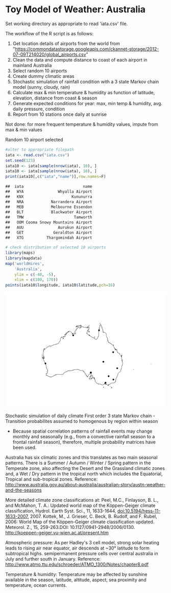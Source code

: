 Toy Model of Weather: Australia
================

Set working directory as appropriate to read 'iata.csv' file.

The workflow of the R script is as follows:
1. Get location details of airports from the world from "<https://commondatastorage.googleapis.com/ckannet-storage/2012-07-09T214020/global_airports.csv>"
2. Clean the data and compute distance to coast of each airport in mainland Australia
3. Select random 10 airports
4. Create dummy climatic areas
5. Stochastic simulation of rainfall condition with a 3 state Markov chain model (sunny, cloudy, rain)
6. Calculate max & min temperature & humidity as function of latitude, elevation, distance from coast & season
7. Generate expected conditions for year: max, min temp & humidity, avg. daily pressure, condition
8. Report from 10 stations once daily at sunrise

Not done: for more frequent temperature & humidity values, impute from max & min values

Random 10 airport selected

``` r
#alter to appropriate filepath
iata <- read.csv("iata.csv") 
set.seed(123)
iata10 <- iata[sample(nrow(iata), 10), ]
iata10 <- iata[sample(nrow(iata), 10), ]
print(iata10[,c("iata","name")],row.names=F)
```

    ##  iata                          name
    ##   WYA               Whyalla Airport
    ##   KNX                     Kununurra
    ##   NRA            Narrandera Airport
    ##   MEB            Melbourne Essendon
    ##   BLT            Blackwater Airport
    ##   TMW                      Tamworth
    ##   OOM Cooma Snowy Mountains Airport
    ##   AUU               Aurukun Airport
    ##   GET             Geraldton Airport
    ##   XTG          Thargomindah Airport

``` r
# check distribution of selected 10 airports
library(maps)
library(mapdata)
map('worldHires',
    'Australia',
    ylim = c(-40, -5),
    xlim = c(100, 170))
points(iata10$longitude, iata10$latitude,pch=16)
```

![](README_files/figure-markdown_github/select10-1.png)

Stochastic simulation of daily climate First order 3 state Markov chain - Transition probabilites assumed to homogenous by region within season
- Because spatial correlation patterns of rainfall events may change monthly and seasonally (e.g., from a convective rainfall season to a frontal rainfall season), therefore, multiple probability matrices have been used.

Australia has six climatic zones and this translates as two main seasonal patterns. There is a Summer / Autumn / Winter / Spring pattern in the Temperate zone, also affecting the Desert and the Grassland climatic zones and, a Wet / Dry pattern in the tropical north which includes the Equatorial, Tropical and sub-tropical zones. Reference: <http://www.australia.gov.au/about-australia/australian-story/austn-weather-and-the-seasons>

More detailed climate zone classifications at:
Peel, M.C., Finlayson, B. L., and McMahon, T. A.: Updated world map of the Köppen-Geiger climate classification, Hydrol. Earth Syst. Sci., 11, 1633-1644, <doi:10.5194/hess-11-1633-2007>, 2007.
Kottek, M., J. Grieser, C. Beck, B. Rudolf, and F. Rubel, 2006: World Map of the Köppen-Geiger climate classification updated. Meteorol. Z., 15, 259-263.DOI: 10.1127/0941-2948/2006/0130. <http://koeppen-geiger.vu-wien.ac.at/present.htm>

Atmospheric pressure:
As per Hadley's 3 cell model, strong solar heating leads to rising air near equator, air descends at ~30° latitude to form subtropical highs. semipermanent pressure cells over central australia in July and further south in January.
Reference: <http://www.atmo.ttu.edu/schroeder/ATMO_1300/Notes/chapter8.pdf>

Temperature & humidity:
Temperature may be affected by sunshine available in the season, latitude, altitude, aspect, sea proximity and temperature, ocean currents.
